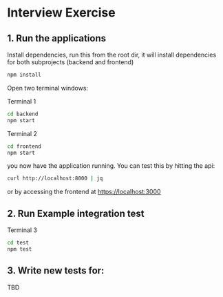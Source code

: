 # Interview Exercise

## 1. Run the applications
Install dependencies, run this from the root dir, it will install dependencies for both subprojects (backend and frontend)
```bash
npm install
```

Open two terminal windows:

Terminal 1
```bash
cd backend
npm start
```

Terminal 2
```bash
cd frontend
npm start
```

you now have the application running. You can test this by hitting the api:
```bash
curl http://localhost:8000 | jq
```

or by accessing the frontend at [https://localhost:3000](http://localhost:3000)

## 2. Run Example integration test

Terminal 3
```bash
cd test
npm test
```

## 3. Write new tests for:
TBD